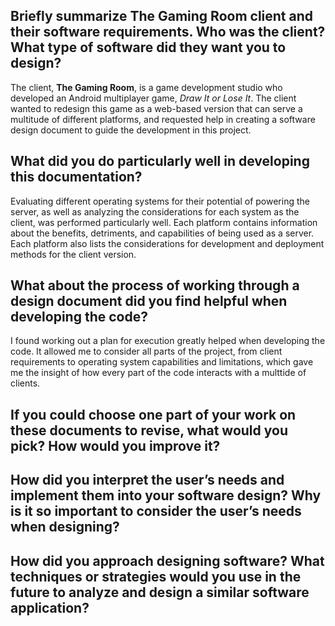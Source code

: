 ## Briefly summarize The Gaming Room client and their software requirements. Who was the client? What type of software did they want you to design?

The client, **The Gaming Room**, is a game development studio who developed an Android multiplayer game, *Draw It or Lose It*. The client wanted to redesign this game as a web-based version that can serve a multitude of different platforms, and requested help in creating a software design document to guide the development in this project.

## What did you do particularly well in developing this documentation?

Evaluating different operating systems for their potential of powering the server, as well as analyzing the considerations for each system as the client, was performed particularly well. Each platform contains information about the benefits, detriments, and capabilities of being used as a server. Each platform also lists the considerations for development and deployment methods for the client version.

## What about the process of working through a design document did you find helpful when developing the code?

I found working out a plan for execution greatly helped when developing the code. It allowed me to consider all parts of the project, from client requirements to operating system capabilities and limitations, which gave me the insight of how every part of the code interacts with a multtide of clients.

## If you could choose one part of your work on these documents to revise, what would you pick? How would you improve it?


## How did you interpret the user’s needs and implement them into your software design? Why is it so important to consider the user’s needs when designing?


## How did you approach designing software? What techniques or strategies would you use in the future to analyze and design a similar software application?
